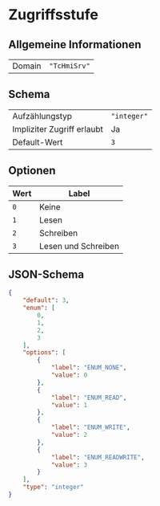 # Zugriffsstufe

## Allgemeine Informationen

|  |  |
| - | - |
| Domain | `"TcHmiSrv"` |

## Schema

|  |  |
| - | - |
| Aufzählungstyp | `"integer"` |
| Impliziter Zugriff erlaubt | Ja |
| Default-Wert | `3` |

## Optionen

| Wert | Label |
| ---- | ----- |
| `0` | Keine |
| `1` | Lesen |
| `2` | Schreiben |
| `3` | Lesen und Schreiben |

## JSON-Schema

```json
{
    "default": 3,
    "enum": [
        0,
        1,
        2,
        3
    ],
    "options": [
        {
            "label": "ENUM_NONE",
            "value": 0
        },
        {
            "label": "ENUM_READ",
            "value": 1
        },
        {
            "label": "ENUM_WRITE",
            "value": 2
        },
        {
            "label": "ENUM_READWRITE",
            "value": 3
        }
    ],
    "type": "integer"
}
```

